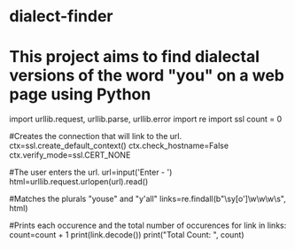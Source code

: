 # dialect-finder
# This project aims to find dialectal versions of the word "you" on a web page using Python

import urllib.request, urllib.parse, urllib.error
import re
import ssl
count = 0

#Creates the connection that will link to the url.
ctx=ssl.create_default_context()
ctx.check_hostname=False
ctx.verify_mode=ssl.CERT_NONE

#The user enters the url.
url=input('Enter - ')
html=urllib.request.urlopen(url).read()

#Matches the plurals "youse" and "y'all"
links=re.findall(b"\sy[o']\w\w\w\s", html)

#Prints each occurence and the total number of occurences
for link in links:
     count=count + 1
     print(link.decode())
print("Total Count: ", count)

